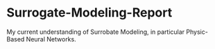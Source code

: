 # Surrogate-Modeling-Report
My current understanding of Surrobate Modeling, in particular Physic-Based Neural Networks.
